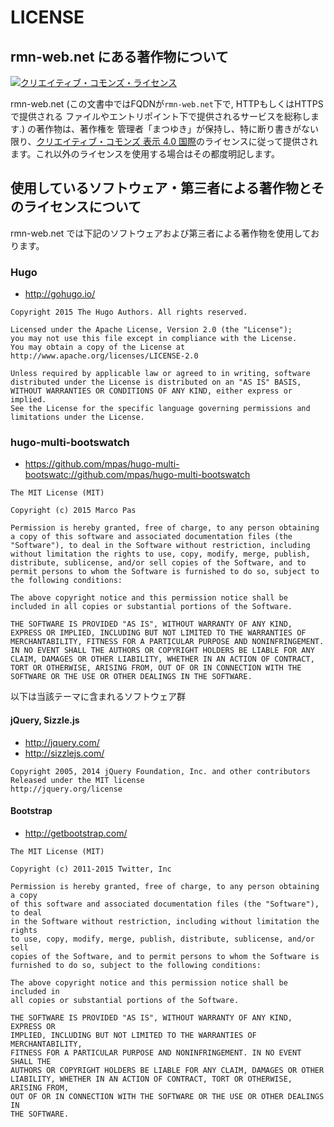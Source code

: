 LICENSE
========

## rmn-web.net にある著作物について
<a rel="license" href="http://creativecommons.org/licenses/by/4.0/"><img alt="クリエイティブ・コモンズ・ライセンス" style="border-width:0" src="https://i.creativecommons.org/l/by/4.0/88x31.png" /></a>

rmn-web.net (この文書中ではFQDNが`rmn-web.net`下で, HTTPもしくはHTTPSで提供される
ファイルやエントリポイント下で提供されるサービスを総称します.) の著作物は、著作権を
管理者「まつゆき」が保持し、特に断り書きがない限り、[クリエイティブ・コモンズ 表示 4.0 国際](https://creativecommons.org/licenses/by/4.0/deed.ja)のライセンスに従って提供されます。これ以外のライセンスを使用する場合はその都度明記します。

## 使用しているソフトウェア・第三者による著作物とそのライセンスについて
rmn-web.net では下記のソフトウェアおよび第三者による著作物を使用しております。

### Hugo
- http://gohugo.io/

```
Copyright 2015 The Hugo Authors. All rights reserved.

Licensed under the Apache License, Version 2.0 (the "License");
you may not use this file except in compliance with the License.
You may obtain a copy of the License at
http://www.apache.org/licenses/LICENSE-2.0

Unless required by applicable law or agreed to in writing, software
distributed under the License is distributed on an "AS IS" BASIS,
WITHOUT WARRANTIES OR CONDITIONS OF ANY KIND, either express or implied.
See the License for the specific language governing permissions and
limitations under the License.
```

### hugo-multi-bootswatch
- https://github.com/mpas/hugo-multi-bootswatc://github.com/mpas/hugo-multi-bootswatch

```
The MIT License (MIT)

Copyright (c) 2015 Marco Pas

Permission is hereby granted, free of charge, to any person obtaining a copy of this software and associated documentation files (the "Software"), to deal in the Software without restriction, including without limitation the rights to use, copy, modify, merge, publish, distribute, sublicense, and/or sell copies of the Software, and to permit persons to whom the Software is furnished to do so, subject to the following conditions:

The above copyright notice and this permission notice shall be included in all copies or substantial portions of the Software.

THE SOFTWARE IS PROVIDED "AS IS", WITHOUT WARRANTY OF ANY KIND, EXPRESS OR IMPLIED, INCLUDING BUT NOT LIMITED TO THE WARRANTIES OF MERCHANTABILITY, FITNESS FOR A PARTICULAR PURPOSE AND NONINFRINGEMENT. IN NO EVENT SHALL THE AUTHORS OR COPYRIGHT HOLDERS BE LIABLE FOR ANY CLAIM, DAMAGES OR OTHER LIABILITY, WHETHER IN AN ACTION OF CONTRACT, TORT OR OTHERWISE, ARISING FROM, OUT OF OR IN CONNECTION WITH THE SOFTWARE OR THE USE OR OTHER DEALINGS IN THE SOFTWARE.
```

以下は当該テーマに含まれるソフトウェア群

#### jQuery, Sizzle.js
- http://jquery.com/
- http://sizzlejs.com/
```
Copyright 2005, 2014 jQuery Foundation, Inc. and other contributors
Released under the MIT license
http://jquery.org/license
```

#### Bootstrap
- http://getbootstrap.com/
```
The MIT License (MIT)

Copyright (c) 2011-2015 Twitter, Inc

Permission is hereby granted, free of charge, to any person obtaining a copy
of this software and associated documentation files (the "Software"), to deal
in the Software without restriction, including without limitation the rights
to use, copy, modify, merge, publish, distribute, sublicense, and/or sell
copies of the Software, and to permit persons to whom the Software is
furnished to do so, subject to the following conditions:

The above copyright notice and this permission notice shall be included in
all copies or substantial portions of the Software.

THE SOFTWARE IS PROVIDED "AS IS", WITHOUT WARRANTY OF ANY KIND, EXPRESS OR
IMPLIED, INCLUDING BUT NOT LIMITED TO THE WARRANTIES OF MERCHANTABILITY,
FITNESS FOR A PARTICULAR PURPOSE AND NONINFRINGEMENT. IN NO EVENT SHALL THE
AUTHORS OR COPYRIGHT HOLDERS BE LIABLE FOR ANY CLAIM, DAMAGES OR OTHER
LIABILITY, WHETHER IN AN ACTION OF CONTRACT, TORT OR OTHERWISE, ARISING FROM,
OUT OF OR IN CONNECTION WITH THE SOFTWARE OR THE USE OR OTHER DEALINGS IN
THE SOFTWARE.
```

